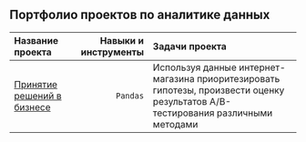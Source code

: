 ## Портфолио проектов по аналитике данных 
| Название проекта | Навыки и инструменты | Задачи проекта |
| :-------------------- | ---------------------: |:---------------------------|
| [Принятие решений в бизнесе](https://github.com/Kreshchuk/projects/tree/main/%D0%9F%D1%80%D0%B8%D0%BD%D1%8F%D1%82%D0%B8%D0%B5%20%D1%80%D0%B5%D1%88%D0%B5%D0%BD%D0%B8%D0%B9%20%D0%B2%20%D0%B1%D0%B8%D0%B7%D0%BD%D0%B5%D1%81%D0%B5) | `Pandas` | Используя данные интернет-магазина приоритезировать гипотезы, произвести оценку результатов A/B-тестирования различными методами |
